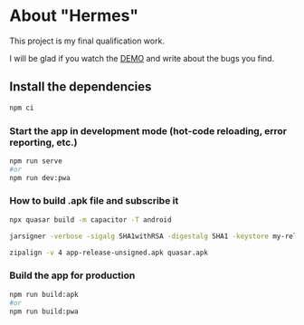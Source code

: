 # About "Hermes"

This project is my final qualification work.

I will be glad if you watch the [DEMO](https://hermes-server.online/) and write about the bugs you find.

## Install the dependencies

```bash
npm ci
```

### Start the app in development mode (hot-code reloading, error reporting, etc.)

```bash
npm run serve
#or
npm run dev:pwa
```

### How to build .apk file and subscribe it

```bash
npx quasar build -m capacitor -T android

jarsigner -verbose -sigalg SHA1withRSA -digestalg SHA1 -keystore my-release-key.keystore.old app-release-unsigned.apk alias_name

zipalign -v 4 app-release-unsigned.apk quasar.apk
```

### Build the app for production

```bash
npm run build:apk
#or
npm run build:pwa
```
